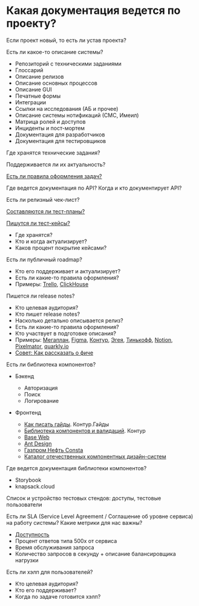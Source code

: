 # Какая документация ведется по проекту?

Если проект новый, то есть ли устав проекта?

Есть ли какое-то описание системы?
- Репозиторий с техническими заданиями
- Глоссарий
- Описание релизов
- Описание основных процессов
- Описание GUI
- Печатные формы
- Интеграции
- Ссылки на исследования (АБ и прочее)
- Описание системы нотификаций (СМС, Имеил)
- Матрица ролей и доступов
- Инциденты и пост-мортем
- Документация для разработчиков
- Документация для тестировщиков

Где хранятся технические задания?

Поддерживается ли их актуальность?

[Есть ли правила оформления задач?](../po/taskCreate.md)

Где ведется документация по API? Когда и кто документирует API?

Есть ли релизный чек-лист?

[Составляются ли тест-планы?](./docTestPlan.md)

[Пишутся ли тест-кейсы?](./docTestCase.md)
- Где хранятся?
- Кто и когда актуализирует?
- Каков процент покрытие кейсами?

Есть ли публичный roadmap?
- Кто его поддерживает и актуализирует?
- Есть ли какие-то правила оформления?
- Примеры: [Trello](https://trello.com/b/nC8QJJoZ/trello-development-roadmap), [ClickHouse](https://github.com/ClickHouse/ClickHouse/issues/17623)

Пишется ли release notes?
- Кто целевая аудитория?
- Кто пишет release notes?
- Насколько детально описывается релиз?
- Есть ли какие-то правила оформления?
- Кто участвует в подготовке описания?
- Примеры: [Мегаплан](https://megaplan.ru/news/updates/), [Figma](https://releases.figma.com/), [Контур](https://tech.skbkontur.ru/react-ui/#/Changelog), [Эгея](https://blogengine.ru/features/), [Тинькофф](https://digest.tb.ru), [Notion](https://www.notion.so/What-s-New-157765353f2c4705bd45474e5ba8b46c), [Pixelmator](https://www.pixelmator.com/photo/updates/), [quarkly.io](https://quarkly.io/updates)
- [Совет: Как рассказать о фиче](./docTellAboutFeature.md)

Есть ли библиотека компонентов? 

- Бэкенд
    - Авторизация
    - Поиск
    - Логирование

- Фронтенд
    - [Как писать гайды](https://guides.kontur.ru/principles/guides/). Контур.Гайды
    - [Библиотека компонентов и валидаций](https://github.com/skbkontur/retail-ui). Контур
    - [Base Web](https://baseweb.design)
    - [Ant Design](https://baseweb.design)
    - [Газпром Нефть Consta](http://consta.gazprom-neft.ru/)
    - [Каталог отечественных компонентных дизайн-систем](http://designsystemsclub.ru/)

Где ведется документация библиотеки компонентов? 
- Storybook
- knapsack.cloud

Список и устройство тестовых стендов: доступы, тестовые пользователи

Есть ли SLA (Service Level Agreement / Соглашение об уровне сервиса) на работу системы? Какие метрики для нас важны?

- [Доступность](./attachments/uptime.png)
- Процент ответов типа 500х от сервиса
- Время обслуживания запроса
- Количество запросов в секунду + описание балансировщика нагрузки

Есть ли хэлп для пользователей?
- Кто целевая аудитория?
- Кто его поддерживает?
- Когда по задаче готовится хэлп?